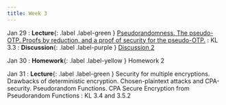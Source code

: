 ```yaml
---
title: Week 3
---
```


Jan 29
: **Lecture**{: .label .label-green } [Pseudorandomness. The pseudo-OTP. Proofs by reduction, and a proof of security for the pseudo-OTP.](/assets/lecture_slides/lec4.pdf)
    : KL 3.3
: **Discussion**{: .label .label-purple } [Discussion 2](/assets/discussion/disc2.pdf)

Jan 30
: **Homework**{: .label .label-yellow } Homework 2

Jan 31
: **Lecture**{: .label .label-green } Security for multiple encryptions. Drawbacks of deterministic encryption. Chosen-plaintext attacks and CPA-security. Pseudorandom Functions. CPA Secure Encryption from Pseudorandom Functions
    : KL 3.4 and 3.5.2
